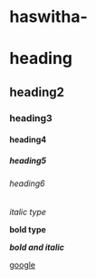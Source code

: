 # haswitha-
# heading
## heading2
### heading3
#### heading4
##### heading5
###### heading6

*italic type*

**bold type**

***bold and italic***

[google](https://www.google.com/)
